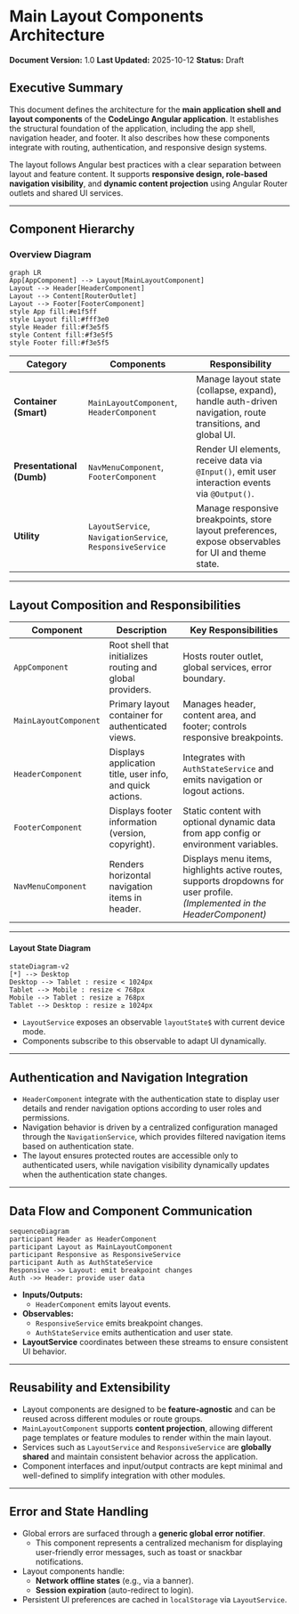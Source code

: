 # Main Layout Components Architecture

**Document Version:** 1.0
**Last Updated:** 2025-10-12
**Status:** Draft

## Executive Summary

This document defines the architecture for the **main application shell and layout components** of the **CodeLingo Angular application**.
It establishes the structural foundation of the application, including the app shell, navigation header, and footer. It also describes how these components integrate with routing, authentication, and responsive design systems.

The layout follows Angular best practices with a clear separation between layout and feature content. It supports **responsive design, role-based navigation visibility**, and **dynamic content projection** using Angular Router outlets and shared UI services.

---

## Component Hierarchy

### Overview Diagram

```mermaid
graph LR
App[AppComponent] --> Layout[MainLayoutComponent]
Layout --> Header[HeaderComponent]
Layout --> Content[RouterOutlet]
Layout --> Footer[FooterComponent]
style App fill:#e1f5ff
style Layout fill:#fff3e0
style Header fill:#f3e5f5
style Content fill:#f3e5f5
style Footer fill:#f3e5f5
```

| Category                  | Components                                                                | Responsibility                                                                                           |
| ------------------------- | ------------------------------------------------------------------------- | -------------------------------------------------------------------------------------------------------- |
| **Container (Smart)**     | `MainLayoutComponent`, `HeaderComponent`              | Manage layout state (collapse, expand), handle auth-driven navigation, route transitions, and global UI. |
| **Presentational (Dumb)** | `NavMenuComponent`, `FooterComponent`                | Render UI elements, receive data via `@Input()`, emit user interaction events via `@Output()`.           |
| **Utility**               | `LayoutService`, `NavigationService`, `ResponsiveService` | Manage responsive breakpoints, store layout preferences, expose observables for UI and theme state.      |

---

## Layout Composition and Responsibilities
| **Component**         | **Description**                                            | **Key Responsibilities**                                                                    |
| --------------------- | ---------------------------------------------------------- | ------------------------------------------------------------------------------------------- |
| `AppComponent`        | Root shell that initializes routing and global providers.  | Hosts router outlet, global services, error boundary.                                       |
| `MainLayoutComponent` | Primary layout container for authenticated views.          | Manages header, content area, and footer; controls responsive breakpoints.         |
| `HeaderComponent`     | Displays application title, user info, and quick actions.  | Integrates with `AuthStateService` and emits navigation or logout actions.                  |
| `FooterComponent`     | Displays footer information (version, copyright).          | Static content with optional dynamic data from app config or environment variables.         |
| `NavMenuComponent`    | Renders horizontal navigation items in header.             | Displays menu items, highlights active routes, supports dropdowns for user profile. *(Implemented in the HeaderComponent)*         |

---

#### Layout State Diagram

```mermaid
stateDiagram-v2
[*] --> Desktop
Desktop --> Tablet : resize < 1024px
Tablet --> Mobile : resize < 768px
Mobile --> Tablet : resize ≥ 768px
Tablet --> Desktop : resize ≥ 1024px
```

- `LayoutService` exposes an observable `layoutState$` with current device mode.
- Components subscribe to this observable to adapt UI dynamically.

---

## Authentication and Navigation Integration

- `HeaderComponent` integrate with the authentication state to display user details and render navigation options according to user roles and permissions.
- Navigation behavior is driven by a centralized configuration managed through the `NavigationService`, which provides filtered navigation items based on authentication state.
- The layout ensures protected routes are accessible only to authenticated users, while navigation visibility dynamically updates when the authentication state changes.

---

## Data Flow and Component Communication

```mermaid
sequenceDiagram
participant Header as HeaderComponent
participant Layout as MainLayoutComponent
participant Responsive as ResponsiveService
participant Auth as AuthStateService
Responsive ->> Layout: emit breakpoint changes
Auth ->> Header: provide user data
```
- **Inputs/Outputs:**
    - `HeaderComponent` emits layout events.
- **Observables:**
    - `ResponsiveService` emits breakpoint changes.
    - `AuthStateService` emits authentication and user state.
- **LayoutService** coordinates between these streams to ensure consistent UI behavior.

---

## Reusability and Extensibility

- Layout components are designed to be **feature-agnostic** and can be reused across different modules or route groups.
- `MainLayoutComponent` supports **content projection**, allowing different page templates or feature modules to render within the main layout.
- Services such as `LayoutService` and `ResponsiveService` are **globally shared** and maintain consistent behavior across the application.
- Component interfaces and input/output contracts are kept minimal and well-defined to simplify integration with other modules.

---

## Error and State Handling

- Global errors are surfaced through a **generic global error notifier**.
    - This component represents a centralized mechanism for displaying user-friendly error messages, such as toast or snackbar notifications.
- Layout components handle:
    - **Network offline states** (e.g., via a banner).
    - **Session expiration** (auto-redirect to login).
- Persistent UI preferences are cached in `localStorage` via `LayoutService`.
